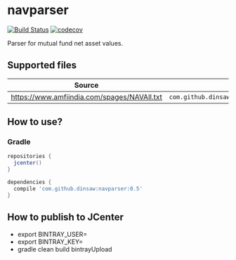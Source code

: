 # navparser 
[![Build Status](https://travis-ci.org/dinsaw/navparser.svg?branch=master)](https://travis-ci.org/dinsaw/navparser)
[![codecov](https://codecov.io/gh/dinsaw/navparser/branch/master/graph/badge.svg)](https://codecov.io/gh/dinsaw/navparser)

Parser for mutual fund net asset values.

## Supported files
|Source|Parser|
|---|---|
|https://www.amfiindia.com/spages/NAVAll.txt|`com.github.dinsaw.navparser.india.AmfiIndiaNavParser`

## How to use?

### Gradle
``` Groovy
repositories {
  jcenter()
}

dependencies {
  compile 'com.github.dinsaw:navparser:0.5'
}
```


## How to publish to JCenter
- export BINTRAY_USER=<Your Bintray user name>
- export BINTRAY_KEY=<Your Bintray API Key>
- gradle clean build bintrayUpload